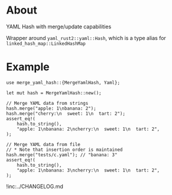 # About

YAML Hash with merge/update capabilities

Wrapper around `yaml_rust2::yaml::Hash`, which is a type alias for
`linked_hash_map::LinkedHashMap`

# Example

```
use merge_yaml_hash::{MergeYamlHash, Yaml};

let mut hash = MergeYamlHash::new();

// Merge YAML data from strings
hash.merge("apple: 1\nbanana: 2");
hash.merge("cherry:\n  sweet: 1\n  tart: 2");
assert_eq!(
    hash.to_string(),
    "apple: 1\nbanana: 2\ncherry:\n  sweet: 1\n  tart: 2",
);

// Merge YAML data from file
// * Note that insertion order is maintained
hash.merge("tests/c.yaml"); // "banana: 3"
assert_eq!(
    hash.to_string(),
    "apple: 1\nbanana: 3\ncherry:\n  sweet: 1\n  tart: 2",
);
```

!inc:../CHANGELOG.md

